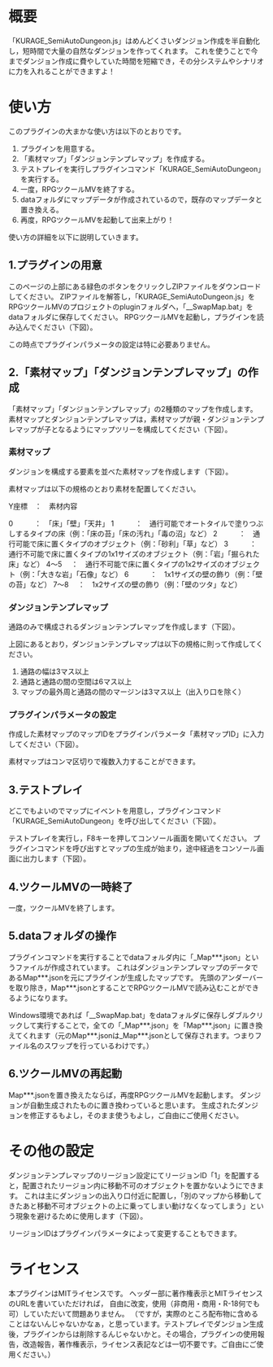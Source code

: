 # 概要

「KURAGE_SemiAutoDungeon.js」はめんどくさいダンジョン作成を半自動化し，短時間で大量の自然なダンジョンを作ってくれます。
これを使うことで今までダンジョン作成に費やしていた時間を短縮でき，その分システムやシナリオに力を入れることができますよ！

# 使い方

このプラグインの大まかな使い方は以下のとおりです。
1. プラグインを用意する。
2. 「素材マップ」「ダンジョンテンプレマップ」を作成する。
3. テストプレイを実行しプラグインコマンド「KURAGE_SemiAutoDungeon」を実行する。
4. 一度，RPGツクールMVを終了する。
5. dataフォルダにマップデータが作成されているので，既存のマップデータと置き換える。
6. 再度，RPGツクールMVを起動して出来上がり！

使い方の詳細を以下に説明していきます。

## 1.プラグインの用意
このページの上部にある緑色のボタンをクリックしZIPファイルをダウンロードしてください。
ZIPファイルを解答し，「KURAGE_SemiAutoDungeon.js」をRPGツクールMVのプロジェクトのpluginフォルダへ，「__SwapMap.bat」をdataフォルダに保存してください。
RPGツクールMVを起動し，プラグインを読み込んでください（下図）。

この時点でプラグインパラメータの設定は特に必要ありません。

## 2.「素材マップ」「ダンジョンテンプレマップ」の作成
「素材マップ」「ダンジョンテンプレマップ」の2種類のマップを作成します。
素材マップとダンジョンテンプレマップは，素材マップが親・ダンジョンテンプレマップが子となるようにマップツリーを構成してください（下図）。

### 素材マップ
ダンジョンを構成する要素を並べた素材マップを作成します（下図）。

素材マップは以下の規格のとおり素材を配置してください。

Y座標　：　素材内容

0　　　：　「床」「壁」「天井」
1　　　：　通行可能でオートタイルで塗りつぶしするタイプの床（例：「床の苔」「床の汚れ」「毒の沼」など）
2　　　：　通行可能で床に置くタイプのオブジェクト（例：「砂利」「草」など）
3　　　：　通行不可能で床に置くタイプの1x1サイズのオブジェクト（例：「岩」「掘られた床」など）
4～5 　：　通行不可能で床に置くタイプの1x2サイズのオブジェクト（例：「大きな岩」「石像」など）
6　　　：　1x1サイズの壁の飾り（例：「壁の苔」など）
7～8 　：　1x2サイズの壁の飾り（例：「壁のツタ」など）

### ダンジョンテンプレマップ
通路のみで構成されるダンジョンテンプレマップを作成します（下図）。

上図にあるとおり，ダンジョンテンプレマップは以下の規格に則って作成してください。
1. 通路の幅は3マス以上
2. 通路と通路の間の空間は6マス以上
3. マップの最外周と通路の間のマージンは3マス以上（出入り口を除く）

### プラグインパラメータの設定
作成した素材マップのマップIDをプラグインパラメータ「素材マップID」に入力してください（下図）。

素材マップはコンマ区切りで複数入力することができます。

## 3.テストプレイ
どこでもよいのでマップにイベントを用意し，プラグインコマンド「KURAGE_SemiAutoDungeon」を呼び出してください（下図）。

テストプレイを実行し，F8キーを押してコンソール画面を開いてください。
プラグインコマンドを呼び出すとマップの生成が始まり，途中経過をコンソール画面に出力します（下図）。

## 4.ツクールMVの一時終了
一度，ツクールMVを終了します。

## 5.dataフォルダの操作
プラグインコマンドを実行することでdataフォルダ内に「_Map***.json」というファイルが作成されています。
これはダンジョンテンプレマップのデータであるMap***.jsonを元にプラグインが生成したマップです。
先頭のアンダーバーを取り除き，Map***.jsonとすることでRPGツクールMVで読み込むことができるようになります。

Windows環境であれば「__SwapMap.bat」をdataフォルダに保存しダブルクリックして実行することで，全ての「_Map***.json」を「Map***.json」に置き換えてくれます（元のMap***.jsonは_Map***.jsonとして保存されます。つまりファイル名のスワップを行っているわけです。）

## 6.ツクールMVの再起動
Map***.jsonを置き換えたならば，再度RPGツクールMVを起動します。
ダンジョンが自動生成されたものに置き換わっていると思います。
生成されたダンジョンを修正するもよし，そのまま使うもよし，ご自由にご使用ください。

# その他の設定
ダンジョンテンプレマップのリージョン設定にてリージョンID「1」を配置すると，配置されたリージョン内に移動不可のオブジェクトを置かないようにできます。
これは主にダンジョンの出入り口付近に配置し，「別のマップから移動してきたあと移動不可オブジェクトの上に乗ってしまい動けなくなってしまう」という現象を避けるために使用します（下図）。

リージョンIDはプラグインパラメータによって変更することもできます。

# ライセンス
本プラグインはMITライセンスです。
ヘッダー部に著作権表示とMITライセンスのURLを書いていただければ，
自由に改変，使用（非商用・商用・R-18何でも可）していただいて問題ありません。
（ですが，実際のところ配布物に含めることはないんじゃないかなぁ，と思っています。テストプレイでダンジョン生成後，プラグインからは削除するんじゃないかと。その場合，プラグインの使用報告，改造報告，著作権表示，ライセンス表記などは一切不要です。ご自由にご使用ください。）
